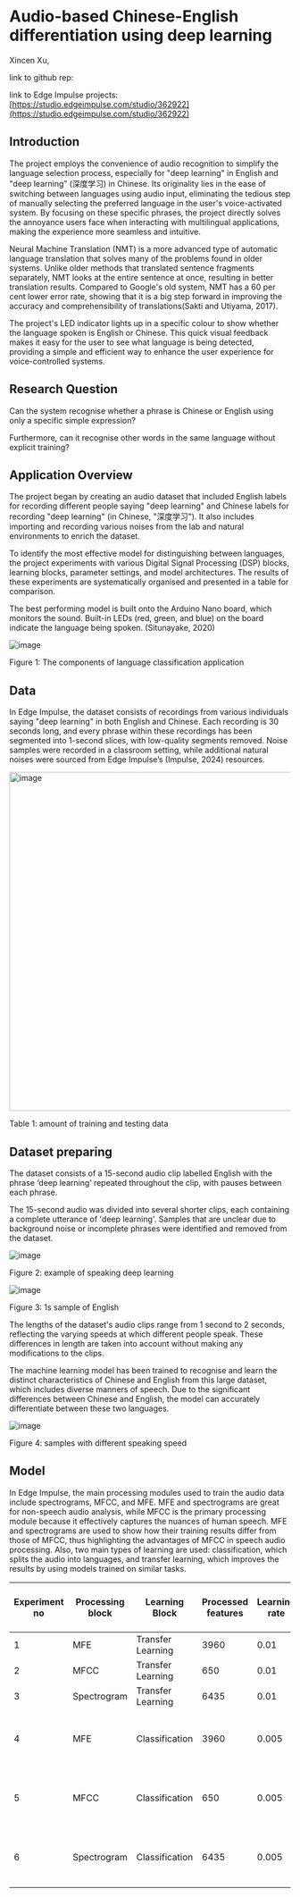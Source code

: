 # Audio-based Chinese-English differentiation using deep learning

Xincen Xu, 


link to github rep:  


link to Edge Impulse projects: [https://studio.edgeimpulse.com/studio/362922](https://studio.edgeimpulse.com/studio/362922) 


## Introduction

The project employs the convenience of audio recognition to simplify the language selection process, especially for "deep learning" in English and "deep learning” (深度学习) in Chinese. Its originality lies in the ease of switching between languages using audio input, eliminating the tedious step of manually selecting the preferred language in the user's voice-activated system. By focusing on these specific phrases, the project directly solves the annoyance users face when interacting with multilingual applications, making the experience more seamless and intuitive.


Neural Machine Translation (NMT) is a more advanced type of automatic language translation that solves many of the problems found in older systems. Unlike older methods that translated sentence fragments separately, NMT looks at the entire sentence at once, resulting in better translation results. Compared to Google's old system, NMT has a 60 per cent lower error rate, showing that it is a big step forward in improving the accuracy and comprehensibility of translations(Sakti and Utiyama, 2017).


The project's LED indicator lights up in a specific colour to show whether the language spoken is English or Chinese. This quick visual feedback makes it easy for the user to see what language is being detected, providing a simple and efficient way to enhance the user experience for voice-controlled systems.


## Research Question


Can the system recognise whether a phrase is Chinese or English using only a specific simple expression?


Furthermore, can it recognise other words in the same language without explicit training?

## Application Overview


The project began by creating an audio dataset that included English labels for recording different people saying "deep learning" and Chinese labels for recording "deep learning" (in Chinese, "深度学习"). It also includes importing and recording various noises from the lab and natural environments to enrich the dataset.


To identify the most effective model for distinguishing between languages, the project experiments with various Digital Signal Processing (DSP) blocks, learning blocks, parameter settings, and model architectures. The results of these experiments are systematically organised and presented in a table for comparison.


The best performing model is built onto the Arduino Nano board, which monitors the sound. Built-in LEDs (red, green, and blue) on the board indicate the language being spoken. (Situnayake, 2020)


![image](https://github.com/xxu121/casa0018/assets/146341729/d27e5b69-9358-49c0-8d6f-ac01566c50b6)


Figure 1: The components of language classification application

## Data


In Edge Impulse, the dataset consists of recordings from various individuals saying "deep learning" in both English and Chinese. Each recording is 30 seconds long, and every phrase within these recordings has been segmented into 1-second slices, with low-quality segments removed. Noise samples were recorded in a classroom setting, while additional natural noises were sourced from Edge Impulse’s (Impulse, 2024) resources. 


<img width="607" alt="image" src="https://github.com/xxu121/casa0018/assets/146341729/311154ec-ac1f-46c0-986d-0bc50b9a9147">


Table 1: amount of training and testing data



## Dataset preparing


The dataset consists of a 15-second audio clip labelled English with the phrase ‘deep learning’ repeated throughout the clip, with pauses between each phrase.


The 15-second audio was divided into several shorter clips, each containing a complete utterance of 'deep learning'. Samples that are unclear due to background noise or incomplete phrases were identified and removed from the dataset. 


![image](https://github.com/xxu121/casa0018/assets/146341729/72a73b7a-afbd-42f9-8ca4-20855f6d7dc9)


Figure 2: example of speaking deep learning


![image](https://github.com/xxu121/casa0018/assets/146341729/adac1818-e8d2-44a2-9dce-2d6a009b8a36)


Figure 3: 1s sample of English



The lengths of the dataset's audio clips range from 1 second to 2 seconds, reflecting the varying speeds at which different people speak. These differences in length are taken into account without making any modifications to the clips.



The machine learning model has been trained to recognise and learn the distinct characteristics of Chinese and English from this large dataset, which includes diverse manners of speech. Due to the significant differences between Chinese and English, the model can accurately differentiate between these two languages.

![image](https://github.com/xxu121/casa0018/assets/146341729/393b6d42-f9ab-4a73-b77e-5fe203590201)


Figure 4: samples with different speaking speed


## Model
In Edge Impulse, the main processing modules used to train the audio data include spectrograms, MFCC, and MFE. MFE and spectrograms are great for non-speech audio analysis, while MFCC is the primary processing module because it effectively captures the nuances of human speech. MFE and spectrograms are used to show how their training results differ from those of MFCC, thus highlighting the advantages of MFCC in speech audio processing. Also, two main types of learning are used: classification, which splits the audio into languages, and transfer learning, which improves the results by using models trained on similar tasks.

| Experiment no | Processing block | Learning Block | Processed features | Learning rate | Number of training cycles | Data augmentation | Neural network architecture | Coefficient | Neurons | Dropout rate | Training ACCURACY (%) | Model Testing accuracy (%) | Loss |
|---------------|------------------|----------------|--------------------|---------------|--------------------------|-------------------|-----------------------------|-------------|---------|--------------|------------------------|-----------------------------|------|
| 1             | MFE              | Transfer Learning | 3960               | 0.01          | 100                      | No                | MobileNetV1 0.1             | 0.98        | 128     | 0.1          | 94.2                   | 95.06                       | 0.36 |
| 2             | MFCC             | Transfer Learning | 650                | 0.01          | 100                      | No                | MobileNetV1 0.1             | 0.98        | 128     | 0.1          | Failed                 | Failed                      | Failed |
| 3             | Spectrogram      | Transfer Learning | 6435               | 0.01          | 100                      | No                | MobileNetV1 0.1             | 0.98        | 128     | 0.1          | Failed                 | Failed                      | Failed |
| 4             | MFE              | Classification   | 3960               | 0.005         | 100                      | No                | Reshape layer (13 columns), 1D conv, Flatten layer | 0.98        | 8, 16   | 0.25         | Failed                 | Failed                      | Failed |
| 5             | MFCC             | Classification   | 650                | 0.005         | 100                      | No                | Reshape layer (13 columns), 1D conv, Flatten layer | 0.98        | 8, 16   | 0.25         | 88.5                   | 90.74                       | 0.45 |
| 6             | Spectrogram      | Classification   | 6435               | 0.005         | 100                      | No                | Reshape layer (13 columns), 1D conv, Flatten layer | 0.98        | 8, 16   | 0.25         | 59.5                   | 3.70                        | 0.88 |


